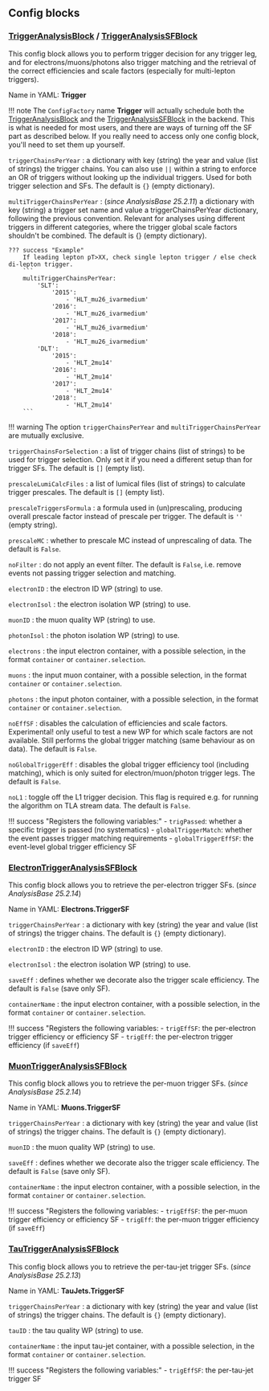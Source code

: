 ## Config blocks

### [TriggerAnalysisBlock](https://acode-browser1.usatlas.bnl.gov/lxr/source/athena/PhysicsAnalysis/Algorithms/TriggerAnalysisAlgorithms/python/TriggerAnalysisConfig.py) / [TriggerAnalysisSFBlock](https://acode-browser1.usatlas.bnl.gov/lxr/source/athena/PhysicsAnalysis/Algorithms/TriggerAnalysisAlgorithms/python/TriggerAnalysisSFConfig.py)
This config block allows you to perform trigger decision for any trigger leg, and for electrons/muons/photons also trigger matching and the retrieval of the correct efficiencies and scale factors (especially for multi-lepton triggers).

Name in YAML: **Trigger**

!!! note
    The `ConfigFactory` name **Trigger** will actually schedule both the [TriggerAnalysisBlock](https://acode-browser1.usatlas.bnl.gov/lxr/source/athena/PhysicsAnalysis/Algorithms/TriggerAnalysisAlgorithms/python/TriggerAnalysisConfig.py) and the [TriggerAnalysisSFBlock](https://acode-browser1.usatlas.bnl.gov/lxr/source/athena/PhysicsAnalysis/Algorithms/TriggerAnalysisAlgorithms/python/TriggerAnalysisSFConfig.py) in the backend.
    This is what is needed for most users, and there are ways of turning off the SF part as described below.
    If you really need to access only one config block, you'll need to set them up yourself.

`triggerChainsPerYear`
:   a dictionary with key (string) the year and value (list of strings) the trigger chains. You can also use `||` within a string to enforce an OR of triggers without looking up the individual triggers. Used for both trigger selection and SFs. The default is `{}` (empty dictionary).

`multiTriggerChainsPerYear`
:   (*since AnalysisBase 25.2.11*)
    a dictionary with key (string) a trigger set name and value a triggerChainsPerYear dictionary, following the previous convention. Relevant for analyses using different triggers in different categories, where the trigger global scale factors shouldn't be combined. The default is {} (empty dictionary).

    ??? success "Example"
        If leading lepton pT>XX, check single lepton trigger / else check di-lepton trigger.
        ```
        multiTriggerChainsPerYear:
            'SLT':
                '2015':
                    - 'HLT_mu26_ivarmedium'
                '2016':
                    - 'HLT_mu26_ivarmedium'
                '2017':
                    - 'HLT_mu26_ivarmedium'
                '2018':
                    - 'HLT_mu26_ivarmedium'
            'DLT':
                '2015':
                    - 'HLT_2mu14'
                '2016':
                    - 'HLT_2mu14'
                '2017':
                    - 'HLT_2mu14'
                '2018':
                    - 'HLT_2mu14'
        ```

!!! warning
    The option `triggerChainsPerYear` and `multiTriggerChainsPerYear` are mutually exclusive.

`triggerChainsForSelection`
:   a list of trigger chains (list of strings) to be used for trigger selection. Only set it if you need a different setup than for trigger SFs.
The default is `[]` (empty list).

`prescaleLumiCalcFiles`
:   a list of lumical files (list of strings) to calculate trigger prescales. The default is `[]` (empty list).

`prescaleTriggersFormula`
:   a formula used in (un)prescaling, producing overall prescale factor instead of prescale per trigger. The default is `''` (empty string).

`prescaleMC`
:   whether to prescale MC instead of unprescaling of data. The default is `False`.

`noFilter`
:   do not apply an event filter. The default is `False`, i.e. remove events not passing trigger selection and matching.

`electronID`
:   the electron ID WP (string) to use.

`electronIsol`
:   the electron isolation WP (string) to use.

`muonID`
:   the muon quality WP (string) to use.

`photonIsol`
:   the photon isolation WP (string) to use.

`electrons`
:   the input electron container, with a possible selection, in the format `container` or `container.selection`.

`muons`
:   the input muon container, with a possible selection, in the format `container` or `container.selection`.

`photons`
:   the input photon container, with a possible selection, in the format `container` or `container.selection`.

`noEffSF`
:   disables the calculation of efficiencies and scale factors. Experimental! only useful to test a new WP for which scale factors are not available. Still performs the global trigger matching (same behaviour as on data). The default is `False`.

`noGlobalTriggerEff`
:   disables the global trigger efficiency tool (including matching), which is only suited for electron/muon/photon trigger legs. The default is `False`.

`noL1`
:   toggle off the L1 trigger decision. This flag is required e.g. for running the algorithm on TLA stream data. The default is `False`.

!!! success "Registers the following variables:"
    - `trigPassed`: whether a specific trigger is passed (no systematics)
    - `globalTriggerMatch`: whether the event passes trigger matching requirements
    - `globalTriggerEffSF`: the event-level global trigger efficiency SF

### [ElectronTriggerAnalysisSFBlock](https://acode-browser1.usatlas.bnl.gov/lxr/source/athena/PhysicsAnalysis/Algorithms/EgammaAnalysisAlgorithms/python/ElectronAnalysisConfig.py)
This config block allows you to retrieve the per-electron trigger SFs.
(*since AnalysisBase 25.2.14*)

Name in YAML: **Electrons.TriggerSF**

`triggerChainsPerYear`
:   a dictionary with key (string) the year and value (list of strings) the trigger chains. The default is `{}` (empty dictionary).

`electronID`
:   the electron ID WP (string) to use.

`electronIsol`
:   the electron isolation WP (string) to use.

`saveEff`
:   defines whether we decorate also the trigger scale efficiency. The default is `False` (save only SF).

`containerName`
:   the input electron container, with a possible selection, in the format `container` or `container.selection`.

!!! success "Registers the following variables:
    - `trigEffSF`: the per-electron trigger efficiency or efficiency SF
    - `trigEff`: the per-electron trigger efficiency (if `saveEff`)

### [MuonTriggerAnalysisSFBlock](https://acode-browser1.usatlas.bnl.gov/lxr/source/athena/PhysicsAnalysis/Algorithms/MuonAnalysisAlgorithms/python/MuonAnalysisConfig.py)
This config block allows you to retrieve the per-muon trigger SFs.
(*since AnalysisBase 25.2.14*)

Name in YAML: **Muons.TriggerSF**

`triggerChainsPerYear`
:   a dictionary with key (string) the year and value (list of strings) the trigger chains. The default is `{}` (empty dictionary).

`muonID`
:   the muon quality WP (string) to use.

`saveEff`
:   defines whether we decorate also the trigger scale efficiency. The default is `False` (save only SF).

`containerName`
:   the input electron container, with a possible selection, in the format `container` or `container.selection`.

!!! success "Registers the following variables:
    - `trigEffSF`: the per-muon trigger efficiency or efficiency SF
    - `trigEff`: the per-muon trigger efficiency (if `saveEff`)

### [TauTriggerAnalysisSFBlock](https://acode-browser1.usatlas.bnl.gov/lxr/source/athena/PhysicsAnalysis/Algorithms/TauAnalysisAlgorithms/python/TauAnalysisConfig.py)
This config block allows you to retrieve the per-tau-jet trigger SFs.
(*since AnalysisBase 25.2.13*)

Name in YAML: **TauJets.TriggerSF**

`triggerChainsPerYear`
:   a dictionary with key (string) the year and value (list of strings) the trigger chains. The default is `{}` (empty dictionary).

`tauID`
:   the tau quality WP (string) to use.

`containerName`
:   the input tau-jet container, with a possible selection, in the format `container` or `container.selection`.

!!! success "Registers the following variables:"
    - `trigEffSF`: the per-tau-jet trigger SF
